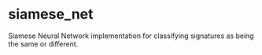# siamese_net
Siamese Neural Network implementation for classifying signatures as being the same or different.
